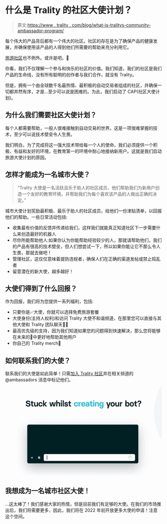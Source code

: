 # 什么是 Trality 的社区大使计划？

> 原文:[https://www . trality . com/blog/what-is-tralitys-community-ambassador-program/](https://www.trality.com/blog/what-is-tralitys-community-ambassador-program/)

每个伟大的产品背后都有一个伟大的社区。社区的存在是为了确保产品的健康发展，并确保使用该产品的人得到他们所需要的帮助来充分利用它。

 [旅游社区](http://discord.gg/trality)也不例外。或许是吧。🤔

你看，我们不仅理解一个参与和快乐的社区的价值。我们知道，我们的社区是我们产品的生命线，没有所有聪明的创作者与我们合作，就没有 Trality。

但是，拥有一个由全球数千名最热情、最积极的自动交易者组成的社区，并确保一切都井然有序，才是...至少可以说是困难的。为此，我们启动了 CAP(社区大使计划)。

## 为什么我们需要社区大使计划？

每个人都需要帮助，一般人很难接触到自动交易的世界。这是一项很难掌握的技术，至少可以说技术壁垒令人生畏。

我们明白，为了完成将这一强大技术带给每一个人的使命，我们必须提供一个积极、有益和友好的环境，在教育第一的环境中耐心地接纳新用户。这就是我们启动旅游大使计划的原因。

## 怎样才能成为一名城市大使？

> “Trality 大使是一名活跃且乐于助人的社区成员，他们帮助我们为新用户创造一个友好的教育环境，并帮助我们为每个喜欢该产品的人做出正确的决定。”

城市大使计划奖励最积极、最乐于助人的社区成员，给他们一份津贴清单，以回报他们的帮助。一些日常活动包括:

*   收集最有价值的反馈并传递给我们，这样我们就能真正知道社区下一步需要什么来创造最好的机器人
*   尽你所能帮助他人:如果你认为你能帮助经验较少的人，那就请帮助他们，我们的产品有很高的技术壁垒，但人们想尝试一下，所以如果你能让它不那么令人生畏，那就去做吧！
*   管理社区，这仅仅意味着提防违规者，确保人们在正确的渠道发帖或禁止捣乱者
*   留意潜在的新大使，越多越好！

## 大使们得到了什么回报？

作为回报，我们将为您提供一系列福利，包括:

*   只要你是✅大使，你就可以选择免费旅游套餐
*   大使身份(主持人权利)和访问 Trality 大使不和谐频道，在那里您可以直接与其他大使和 Trality 团队聊天👨‍💼
*   最高优先级的支持，因为我们知道如果您的问题得到快速解决，那么您将能够在未来的🧙中更好地帮助其他用户
*   你自己的 Trality merch👕

## 如何联系我们的大使？

联系我们的大使是如此简单！只需[加入 Trality 社区](https://discord.com/invite/trality)并在相关频道的@ambassadors 消息中标记他们。

![](img/f963ce07473d41afbf8602b8cb84216c.png)

## 我想成为一名城市社区大使！

…这太棒了！我们感谢大家的热情，但是目前我们有足够的大使。在我们的市场推出后，我们将需要更多，因此，我们将在 2022 年初开放更多大使的申请！注意这个空间。